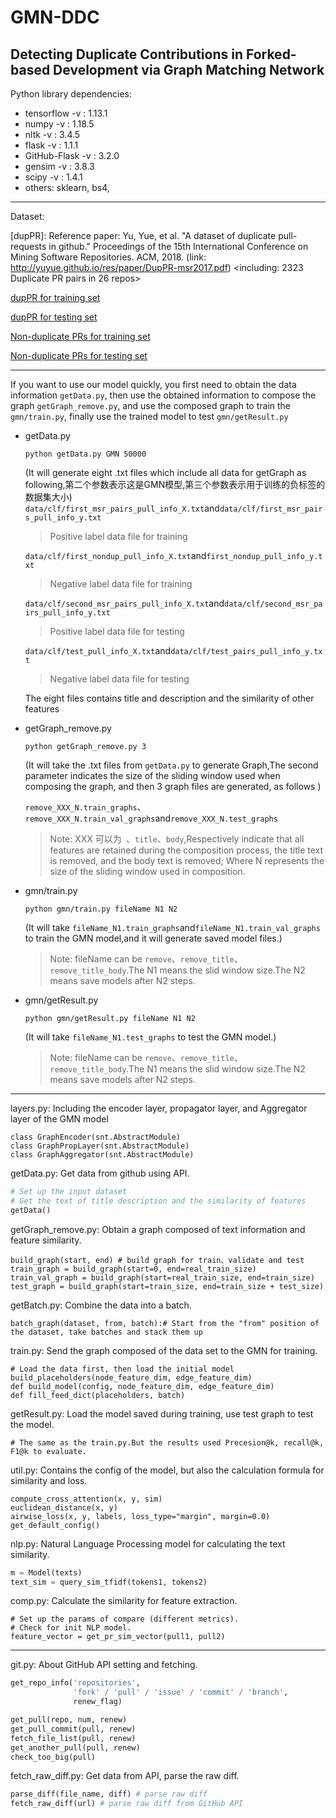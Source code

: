 # GMN-DDC

## Detecting Duplicate Contributions in Forked-based Development via Graph Matching Network

Python library dependencies:
+ tensorflow -v : 1.13.1
+ numpy -v : 1.18.5
+ nltk -v : 3.4.5
+ flask -v : 1.1.1
+ GitHub-Flask -v : 3.2.0
+ gensim -v : 3.8.3
+ scipy -v : 1.4.1 
+ others: sklearn, bs4,

---

Dataset:

[dupPR]: Reference paper: Yu, Yue, et al. "A dataset of duplicate pull-requests in github." Proceedings of the 15th International Conference on Mining Software Repositories. ACM, 2018. (link: http://yuyue.github.io/res/paper/DupPR-msr2017.pdf)
<including: 2323 Duplicate PR pairs in 26 repos>

[dupPR for training set](https://github.com/lyl098yst/DDC-GMN/blob/main/data/clf/first_msr_pairs.txt)

[dupPR for testing set](https://github.com/lyl098yst/DDC-GMN/blob/main/data/clf/second_msr_pairs.txt)

[Non-duplicate PRs for training set](https://github.com/lyl098yst/DDC-GMN/blob/main/data/clf/first_nondup.txt)

[Non-duplicate PRs for testing set](https://github.com/lyl098yst/DDC-GMN/blob/main/data/clf/second_nondup.txt)

---
If you want to use our model quickly, you first need to obtain the data information `getData.py`, then use the obtained information to compose the graph     `getGraph_remove.py`, and use the composed graph to train the `gmn/train.py`, finally use the trained model to test `gmn/getResult.py` 

+ getData.py
  
    `python getData.py GMN 50000`
    
    (It will generate eight .txt files which include all data for getGraph as following,第二个参数表示这是GMN模型,第三个参数表示用于训练的负标签的数据集大小)
    `data/clf/first_msr_pairs_pull_info_X.txt`and`data/clf/first_msr_pairs_pull_info_y.txt`
    >Positive label data file for training 
    >
    `data/clf/first_nondup_pull_info_X.txt`and`first_nondup_pull_info_y.txt`
    >Negative label data file for training 
    >
    `data/clf/second_msr_pairs_pull_info_X.txt`and`data/clf/second_msr_pairs_pull_info_y.txt`
    >Positive label data file for testing 
    > 
    `data/clf/test_pull_info_X.txt`and`data/clf/test_pairs_pull_info_y.txt`
    >Negative label data file for testing

    The eight files contains title and description and the similarity of other features                                                                                                                                                                                                                                                                                                                                                                                                                                                                                                                                                                                                                                                                                                 
    
+ getGraph_remove.py
    
    `python getGraph_remove.py 3`
    
    (It will take the .txt files from `getData.py` to generate Graph,The second parameter indicates the size of the sliding window used when composing the graph, and then 3 graph files are generated, as follows )
      
    `remove_XXX_N.train_graphs`、`remove_XXX_N.train_val_graphs`and`remove_XXX_N.test_graphs`
    
    >Note: XXX 可以为` `、`title`、`body`,Respectively indicate that all features are retained during the composition process, the title text is removed, and the body text is removed;
     Where N represents the size of the sliding window used in composition. 

+ gmn/train.py  

    `python gmn/train.py fileName N1 N2`
    
    (It will take `fileName_N1.train_graphs`and`fileName_N1.train_val_graphs` to train the GMN model,and it will generate saved model files.)
    
    >Note: fileName can be `remove`、`remove_title`、`remove_title_body`.The N1 means the slid window size.The N2 means save models after N2 steps. 
    
+ gmn/getResult.py

     `python gmn/getResult.py fileName N1 N2`
    
    (It will take `fileName_N1.test_graphs` to test the GMN model.)
    
    >Note: fileName can be `remove`、`remove_title`、`remove_title_body`.The N1 means the slid window size.The N2 means save models after N2 steps. 
    

---

layers.py: Including the encoder layer, propagator layer, and Aggregator layer of the GMN model

```
class GraphEncoder(snt.AbstractModule)
class GraphPropLayer(snt.AbstractModule)
class GraphAggregator(snt.AbstractModule)
``` 

getData.py: Get data from github using API.

``` python
# Set up the input dataset
# Get the text of title description and the similarity of features 
getData()
```

getGraph_remove.py: Obtain a graph composed of text information and feature similarity.

```
build_graph(start, end) # build graph for train、validate and test
train_graph = build_graph(start=0, end=real_train_size)
train_val_graph = build_graph(start=real_train_size, end=train_size)
test_graph = build_graph(start=train_size, end=train_size + test_size)
``` 

getBatch.py: Combine the data into a batch.

```
batch_graph(dataset, from, batch):# Start from the "from" position of the dataset, take batches and stack them up 
```

train.py: Send the graph composed of the data set to the GMN for training.

```
# Load the data first, then load the initial model
build_placeholders(node_feature_dim, edge_feature_dim)
def build_model(config, node_feature_dim, edge_feature_dim)
def fill_feed_dict(placeholders, batch)
```

getResult.py: Load the model saved during training, use test graph to test the model.
```
# The same as the train.py.But the results used Precesion@k, recall@k, F1@k to evaluate.
```

util.py: Contains the config of the model, but also the calculation formula for similarity and loss.
```
compute_cross_attention(x, y, sim)
euclidean_distance(x, y)
airwise_loss(x, y, labels, loss_type="margin", margin=0.0)
get_default_config()
```

nlp.py: Natural Language Processing model for calculating the text similarity.


``` python
m = Model(texts)
text_sim = query_sim_tfidf(tokens1, tokens2)
``` 


comp.py: Calculate the similarity for feature extraction.

``` 
# Set up the params of compare (different metrics).
# Check for init NLP model.
feature_vector = get_pr_sim_vector(pull1, pull2)
```


---

git.py: About GitHub API setting and fetching.

``` python
get_repo_info('repositories',
              'fork' / 'pull' / 'issue' / 'commit' / 'branch',
              renew_flag)

get_pull(repo, num, renew)
get_pull_commit(pull, renew)
fetch_file_list(pull, renew)
get_another_pull(pull, renew)
check_too_big(pull)
```


fetch_raw_diff.py: Get data from API, parse the raw diff.

``` python
parse_diff(file_name, diff) # parse raw diff
fetch_raw_diff(url) # parse raw diff from GitHub API
```


